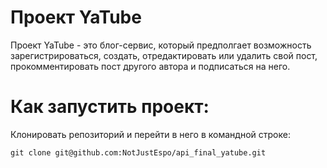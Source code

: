 # Проект YaTube
Проект YaTube - это блог-сервис, который предполгает возможность зарегистрироваться, создать, отредактировать или удалить свой пост, прокомментировать пост другого автора и подписаться на него.

# Как запустить проект:
Клонировать репозиторий и перейти в него в командной строке:

```
git clone git@github.com:NotJustEspo/api_final_yatube.git
```
